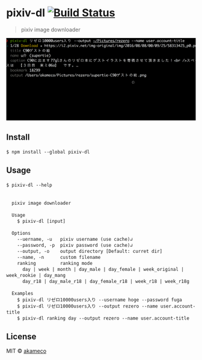 # pixiv-dl [![Build Status](https://travis-ci.org/akameco/pixiv-dl.svg?branch=master)](https://travis-ci.org/akameco/pixiv-dl)

> pixiv image downloader

<img src="screenshot.gif">


## Install

```
$ npm install --global pixiv-dl
```

## Usage

```
$ pixiv-dl --help


  pixiv image downloader

  Usage
    $ pixiv-dl [input]

  Options
    --uername, -u   pixiv username (use cache)↲
    --password, -p  pixiv password (use cache)↲
    --output, -o    output directory [Default: curret dir]
    --name, -n      custom filename
    ranking         ranking mode
      day | week | month | day_male | day_female | week_original | week_rookie | day_mang
      day_r18 | day_male_r18 | day_female_r18 | week_r18 | week_r18g

  Examples
    $ pixiv-dl リゼロ10000users入り --username hoge --password fuga
    $ pixiv-dl リゼロ10000users入り --output rezero --name user.account-title
    $ pixiv-dl ranking day --output rezero --name user.account-title
```

## License

MIT © [akameco](http://akameco.github.io)
